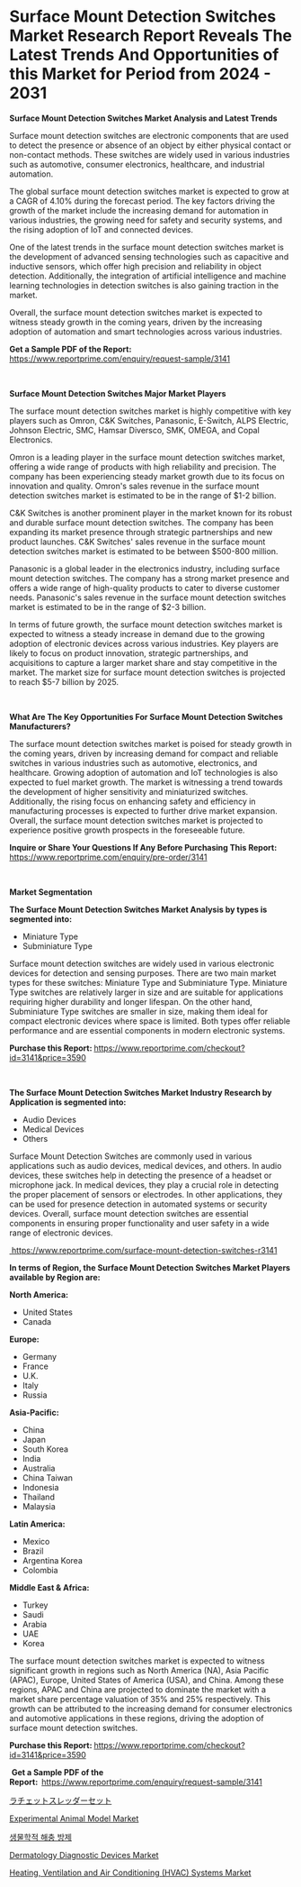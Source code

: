 <p><h1>Surface Mount Detection Switches Market Research Report Reveals The Latest Trends And Opportunities of this Market for Period from 2024 - 2031</h1></p><p><strong>Surface Mount Detection Switches Market Analysis and Latest Trends</strong></p>
<p><p>Surface mount detection switches are electronic components that are used to detect the presence or absence of an object by either physical contact or non-contact methods. These switches are widely used in various industries such as automotive, consumer electronics, healthcare, and industrial automation.</p><p>The global surface mount detection switches market is expected to grow at a CAGR of 4.10% during the forecast period. The key factors driving the growth of the market include the increasing demand for automation in various industries, the growing need for safety and security systems, and the rising adoption of IoT and connected devices.</p><p>One of the latest trends in the surface mount detection switches market is the development of advanced sensing technologies such as capacitive and inductive sensors, which offer high precision and reliability in object detection. Additionally, the integration of artificial intelligence and machine learning technologies in detection switches is also gaining traction in the market.</p><p>Overall, the surface mount detection switches market is expected to witness steady growth in the coming years, driven by the increasing adoption of automation and smart technologies across various industries.</p></p>
<p><strong>Get a Sample PDF of the Report:&nbsp;</strong> <a href="https://www.reportprime.com/enquiry/request-sample/3141">https://www.reportprime.com/enquiry/request-sample/3141</a></p>
<p>&nbsp;</p>
<p><strong>Surface Mount Detection Switches Major Market Players</strong></p>
<p><p>The surface mount detection switches market is highly competitive with key players such as Omron, C&K Switches, Panasonic, E-Switch, ALPS Electric, Johnson Electric, SMC, Hamsar Diversco, SMK, OMEGA, and Copal Electronics.</p><p>Omron is a leading player in the surface mount detection switches market, offering a wide range of products with high reliability and precision. The company has been experiencing steady market growth due to its focus on innovation and quality. Omron's sales revenue in the surface mount detection switches market is estimated to be in the range of $1-2 billion.</p><p>C&K Switches is another prominent player in the market known for its robust and durable surface mount detection switches. The company has been expanding its market presence through strategic partnerships and new product launches. C&K Switches' sales revenue in the surface mount detection switches market is estimated to be between $500-800 million.</p><p>Panasonic is a global leader in the electronics industry, including surface mount detection switches. The company has a strong market presence and offers a wide range of high-quality products to cater to diverse customer needs. Panasonic's sales revenue in the surface mount detection switches market is estimated to be in the range of $2-3 billion.</p><p>In terms of future growth, the surface mount detection switches market is expected to witness a steady increase in demand due to the growing adoption of electronic devices across various industries. Key players are likely to focus on product innovation, strategic partnerships, and acquisitions to capture a larger market share and stay competitive in the market. The market size for surface mount detection switches is projected to reach $5-7 billion by 2025.</p></p>
<p>&nbsp;</p>
<p><strong>What Are The Key Opportunities For Surface Mount Detection Switches Manufacturers?</strong></p>
<p><p>The surface mount detection switches market is poised for steady growth in the coming years, driven by increasing demand for compact and reliable switches in various industries such as automotive, electronics, and healthcare. Growing adoption of automation and IoT technologies is also expected to fuel market growth. The market is witnessing a trend towards the development of higher sensitivity and miniaturized switches. Additionally, the rising focus on enhancing safety and efficiency in manufacturing processes is expected to further drive market expansion. Overall, the surface mount detection switches market is projected to experience positive growth prospects in the foreseeable future.</p></p>
<p><strong>Inquire or Share Your Questions If Any Before Purchasing This Report:</strong> <a href="https://www.reportprime.com/enquiry/pre-order/3141">https://www.reportprime.com/enquiry/pre-order/3141</a></p>
<p>&nbsp;</p>
<p><strong>Market Segmentation</strong></p>
<p><strong>The Surface Mount Detection Switches Market Analysis by types is segmented into:</strong></p>
<p><ul><li>Miniature Type</li><li>Subminiature Type</li></ul></p>
<p><p>Surface mount detection switches are widely used in various electronic devices for detection and sensing purposes. There are two main market types for these switches: Miniature Type and Subminiature Type. Miniature Type switches are relatively larger in size and are suitable for applications requiring higher durability and longer lifespan. On the other hand, Subminiature Type switches are smaller in size, making them ideal for compact electronic devices where space is limited. Both types offer reliable performance and are essential components in modern electronic systems.</p></p>
<p><strong>Purchase this Report:&nbsp;</strong><a href="https://www.reportprime.com/checkout?id=3141&price=3590">https://www.reportprime.com/checkout?id=3141&price=3590</a></p>
<p>&nbsp;</p>
<p><strong>The Surface Mount Detection Switches Market Industry Research by Application is segmented into:</strong></p>
<p><ul><li>Audio Devices</li><li>Medical Devices</li><li>Others</li></ul></p>
<p><p>Surface Mount Detection Switches are commonly used in various applications such as audio devices, medical devices, and others. In audio devices, these switches help in detecting the presence of a headset or microphone jack. In medical devices, they play a crucial role in detecting the proper placement of sensors or electrodes. In other applications, they can be used for presence detection in automated systems or security devices. Overall, surface mount detection switches are essential components in ensuring proper functionality and user safety in a wide range of electronic devices.</p></p>
<p><a href="https://www.reportprime.com/surface-mount-detection-switches-r3141">&nbsp;https://www.reportprime.com/surface-mount-detection-switches-r3141</a></p>
<p><strong>In terms of Region, the Surface Mount Detection Switches Market Players available by Region are:</strong></p>
<p>
    <p> <strong> North America: </strong>
        <ul>
            <li>United States</li>
            <li>Canada</li>
        </ul>
        </p> 
    <p> <strong> Europe: </strong>
        <ul>
            <li>Germany</li>
            <li>France</li>
            <li>U.K.</li>
            <li>Italy</li>
            <li>Russia</li>
        </ul>
        </p> 
    <p> <strong> Asia-Pacific: </strong>
        <ul>
            <li>China</li>
            <li>Japan</li>
            <li>South Korea</li>
            <li>India</li>
            <li>Australia</li>
            <li>China Taiwan</li>
            <li>Indonesia</li>
            <li>Thailand</li>
            <li>Malaysia</li>
        </ul>
        </p> 
    <p> <strong> Latin America: </strong>
        <ul>
            <li>Mexico</li>
            <li>Brazil</li>
            <li>Argentina Korea</li>
            <li>Colombia</li>
        </ul>
        </p> 
    <p> <strong> Middle East & Africa: </strong>
        <ul>
            <li>Turkey</li>
            <li>Saudi</li>
            <li>Arabia</li>
            <li>UAE</li>
            <li>Korea</li>
        </ul>
    </p>
    </p>
<p><p>The surface mount detection switches market is expected to witness significant growth in regions such as North America (NA), Asia Pacific (APAC), Europe, United States of America (USA), and China. Among these regions, APAC and China are projected to dominate the market with a market share percentage valuation of 35% and 25% respectively. This growth can be attributed to the increasing demand for consumer electronics and automotive applications in these regions, driving the adoption of surface mount detection switches.</p></p>
<p><strong>Purchase this Report: </strong><a href="https://www.reportprime.com/checkout?id=3141&price=3590">https://www.reportprime.com/checkout?id=3141&price=3590</a></p>
<p>&nbsp;<strong>Get a Sample PDF of the Report:&nbsp;&nbsp;</strong><a href="https://www.reportprime.com/enquiry/request-sample/3141">https://www.reportprime.com/enquiry/request-sample/3141</a></p>
<p><strong></strong></p>
<p><p><a href="https://github.com/LeoraEber/Market-Research-Report-List-1/blob/main/781711629797.md">ラチェットスレッダーセット</a></p><p><a href="https://issuu.com/reportprime-2/docs/experimental-animal-model-market-size-2030.pptx">Experimental Animal Model Market</a></p><p><a href="https://medium.com/@desmondmraz12023/%EC%83%9D%EB%AC%BC%ED%95%99%EC%A0%81-%EB%B0%A9%EC%A0%9C-%EC%8B%9C%EC%9E%A5-%EA%B7%9C%EB%AA%A8-%EC%8B%9C%EC%9E%A5-%EC%84%B8%EB%B6%84%ED%99%94-%EC%8B%9C%EC%9E%A5-%EB%8F%99%ED%96%A5-%EB%B0%8F-%EC%84%B1%EC%9E%A5-%EB%B6%84%EC%84%9D-%EC%98%88%EC%B8%A1-2031%EB%85%84%EA%B9%8C%EC%A7%80-4976697b1cb6">생물학적 해충 방제</a></p><p><a href="https://www.linkedin.com/pulse/emerging-trends-dermatology-diagnostic-devices-market-global-j5tye">Dermatology Diagnostic Devices Market</a></p><p><a href="https://www.linkedin.com/pulse/evaluating-global-heating-ventilation-air-conditioning-hvac-u28af?trackingId=5EKVslRMJbl6c%2B%2FR%2F7qezw%3D%3D">Heating, Ventilation and Air Conditioning (HVAC) Systems Market</a></p></p>